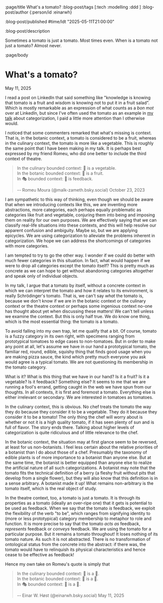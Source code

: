 :page/title What's a tomato?
:blog-post/tags [:tech :modelling :ddd ]
:blog-post/author {:person/id :einarwh}

:blog-post/published #time/ldt "2025-05-11T21:00:00"

:blog-post/description

Sometimes a tomato is just a tomato. Most times even. When is a tomato not just a tomato? Almost never.

:page/body

# What's a tomato?

<p class="blog-post-date">May 11, 2025</p>

I read a post on LinkedIn that said something like "knowledge is knowing that tomato is a fruit and wisdom is knowing not to put it in a fruit salad". Which is mostly remarkable as an expression of what counts as a _bon mot_ over at LinkedIn, but since I've often used the tomato as an example in [my talk](https://www.youtube.com/watch?v=SAWVPCO575k) about categorization, I paid a little more attention than I otherwise would.

I noticed that some commenters remarked that what's missing is context. That is, in the botanic context, a tomato is considered to be a fruit, whereas in the culinary context, the tomato is more like a vegetable. This is roughly the same point that I have been making in my talk. It is perhaps best expressed by my friend Romeu, who did one better to include the third context of theatre.

> In the culinary bounded context: 🍅 is a vegetable.<br/>
> In the botanic bounded context: 🍅 is a fruit.<br/>
> In 🎭 bounded context: 🍅 is feedback.<br/>
>
> -- Romeu Moura (@malk-zameth.bsky.social) October 23, 2023

I am sympathetic to this way of thinking, even though we should be aware that when we introducing contexts like this, we are inventing more abstractions, more categories, each perhaps equally problematic as categories like fruit and vegetable, conjuring them into being and imposing them on reality for our own purposes. We are effectively saying that we can classify real-life situations into these contexts, and this will help resolve our apparent confusion and ambiguity. Maybe so, but we are applying epicycles. We are using categorization to alleviate the problems inherent in categorization. We hope we can address the shortcomings of categories with more categories.

I am tempted to try to go the other way. I wonder if we could do better with much fewer categories in this situation. In fact, what would happen if we were to drop all categories except the tomato itself? This is pretty much as concrete as we can hope to get without abandoning categories altogether and speak only of individual objects.

In my talk, I argue that a tomato by itself, without a concrete context in which we can interpret the tomato and how it relates to its environment, is really Schrödinger's tomato. That is, we can't say _what_ the tomato is, because we don't know if we are in the botanic context or the culinary context or the theatre context or perhaps some ingenious context no-one has thought about yet when discussing these matters! We can't tell unless we examine the context. But this is only half true. We do know one thing, which is the most essential thing: the tomato is a tomato.

To avoid falling into my own trap, let me qualify that a bit. Of course, tomato is a fuzzy category in its own right, with specimens ranging from prototypical tomatoes to edge cases to non-tomatoes. But in order to make any point at all, let's assume we have in our hand a prototypical tomato, the familiar red, round, edible, squishy thing that finds good usage when you are making pizza sauce, the kind which pretty much everyone you ask would agree is a typical tomato. We are not questioning its membership in the tomato category.

What is it? What is this thing that we have in our hand? Is it a fruit? Is it a vegetable? Is it feedback? Something else? It seems to me that we are running a fool's errand, getting caught in the web we have spun from our thoughts. In all contexts, it is first and foremost a tomato. Everything else is either irrelevant or secondary. We are interested in tomatoes as tomatoes.

In the culinary context, this is obvious. No chef treats the tomato the way they do because they consider it to be a vegetable. They do it because they consider it to be a tomato! The only thing the chef will worry about is whether or not it is a high quality tomato, if it has seen plenty of sun and is full of flavor. The story ends there. Talking about higher levels of categorization is quite ridiculous and of little relevance to the chef.

In the botanic context, the situation may at first glance seem to be reversed, at least for us non-botanists. I feel less certain about the relative priorities of a botanist than I do about those of a chef. Presumably the taxonomy of edible plants is of more importance to a botanist than anyone else. But at the same time, the botanist is better equipped than anyone else to realize the artificial nature of all such categorizations. A botanist may note that the tomato fits the technical definition of a berry (a fleshy fruit without pits that develop from a single flower), but they will also know that this definition is in a sense arbitrary. A botanist made it up! What remains non-arbitrary is the tomato itself, which is the real object of study.

In the theatre context, too, a tomato is just a tomato. It is through its properties as a tomato (ideally an over-ripe one) that it gets is potential to be used as feedback. When we say that the tomato _is_ feedback, we exploit the flexibility of the verb "to be", which ranges from signifying identity to (more or less prototypical) category membership to metaphor to role and function. It is more precise to say that the tomato _acts as_ feedback, _represents_ feedback or _conveys_ feedback. We are using the tomato for a particular purpose. But it remains a tomato throughout! It loses nothing of its tomato nature. As such it is not abstracted. There is no transformation of ontological status from the concrete into the abstract: if there was, the tomato would have to relinquish its physical characteristics and hence cease to be effective as feedback!

Hence my own take on Romeu's quote is simply that

> In the culinary bounded context: 🍅 is a 🍅.<br/>
> In the botanic bounded context: 🍅 is a 🍅.<br/>
> In 🎭 bounded context: 🍅 is a 🍅.<br/>
>
> -- Einar W. Høst (@einarwh.bsky.social) May 11, 2025
